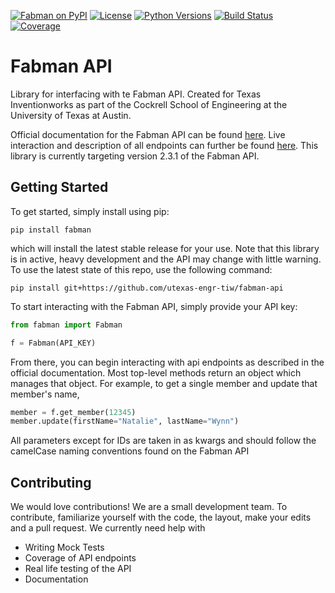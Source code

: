 [![Fabman on PyPI](https://img.shields.io/pypi/v/fabman.svg)](https://pypi.python.org/pypi/fabman)
[![License](https://img.shields.io/pypi/l/fabman.svg)](https://pypi.python.org/pypi/fabman)
[![Python Versions](https://img.shields.io/pypi/pyversions/fabman.svg)](https://pypi.python.org/pypi/fabman)
[![Build Status](https://github.com/utexas-engr-tiw/fabman-api/actions/workflows/python-package.yml/badge.svg?branch=main)](https://github.com/utexas-engr-tiw/fabman-api/actions)
[![Coverage](https://codecov.io/gh/utexas-engr-tiw/fabman-api/branch/main/graph/badge.svg?token=AGABZU5YOJ)](https://codecov.io/gh/utexas-engr-tiw/fabman-api)

# Fabman API 

Library for interfacing with te Fabman API. Created for Texas Inventionworks as part of the Cockrell School of Engineering at the University of Texas at Austin.

Official documentation for the Fabman API can be found [here](https://github.com/FabmanHQ/fabman-api). Live interaction and description of all endpoints can further be found [here](https://fabman.io/api/v1/documentation#/). This library is currently targeting version 2.3.1 of the Fabman API.

## Getting Started

To get started, simply install using pip:
```
pip install fabman
```
which will install the latest stable release for your use. Note that this library is in active, heavy development and the API may change with little warning. To use the latest state of this repo, use the following command:
```
pip install git+https://github.com/utexas-engr-tiw/fabman-api
```

To start interacting with the Fabman API, simply provide your API key:

```python
from fabman import Fabman

f = Fabman(API_KEY)
```

From there, you can begin interacting with api endpoints as described in the official documentation. Most top-level methods return an object which manages that object. For example, to get a single member and update that member's name,
```python
member = f.get_member(12345)
member.update(firstName="Natalie", lastName="Wynn")
```
All parameters except for IDs are taken in as kwargs and should follow the camelCase naming conventions found on the Fabman API

## Contributing

We would love contributions! We are a small development team. To contribute, familiarize yourself with the code, the layout, make your edits and a pull request. We currently need help with

* Writing Mock Tests
* Coverage of API endpoints
* Real life testing of the API
* Documentation